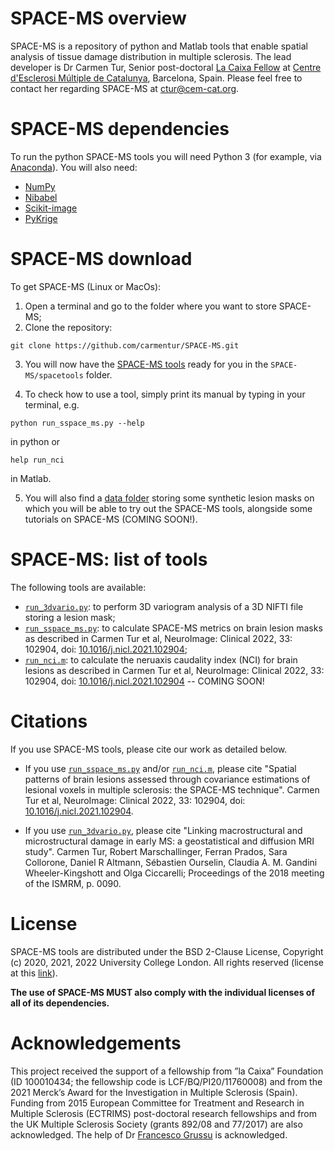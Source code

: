 # SPACE-MS overview 

SPACE-MS is a repository of python and Matlab tools that enable spatial analysis of tissue damage distribution in multiple sclerosis. The lead developer is Dr Carmen Tur, Senior post-doctoral [La Caixa Fellow](https://becarios.fundacionlacaixa.org/en/carmen-tur-gomez-B005083) at [Centre d'Esclerosi Múltiple de Catalunya](https://www.cem-cat.org), Barcelona, Spain. Please feel free to contact her regarding SPACE-MS at [<ctur@cem-cat.org>](mailto:ctur@cem-cat.org).

# SPACE-MS dependencies
To run the python SPACE-MS tools you will need Python 3 (for example, via [Anaconda](http://www.anaconda.com/distribution)). You will also need:
* [NumPy](http://numpy.org)
* [Nibabel](http://nipy.org/nibabel)
* [Scikit-image](https://scikit-image.org)
* [PyKrige](http://pypi.org/project/PyKrige)

# SPACE-MS download
To get SPACE-MS (Linux or MacOs):

1. Open a terminal and go to the folder where you want to store SPACE-MS;
2. Clone the repository:
```
git clone https://github.com/carmentur/SPACE-MS.git 
```
3. You will now have the [SPACE-MS tools](https://github.com/carmentur/SPACE-MS/tree/master/spacetools) ready for you in the `SPACE-MS/spacetools` folder. 

4. To check how to use a tool, simply print its manual by typing in your terminal, e.g.
```
python run_sspace_ms.py --help
```
in python or 
```
help run_nci
```
in Matlab. 

5. You will also find a [data folder](https://github.com/carmentur/SPACE-MS/tree/master/data) storing some synthetic lesion masks on which you will be able to try out the SPACE-MS tools, alongside some tutorials on SPACE-MS (COMING SOON!). 



# SPACE-MS: list of tools

The following tools are available:
* [`run_3dvario.py`](https://github.com/carmentur/SPACE-MS/blob/master/spacetools/run_3dvario.py): to perform 3D variogram analysis of a 3D NIFTI file storing a lesion mask;
* [`run_sspace_ms.py`](https://github.com/carmentur/SPACE-MS/blob/master/spacetools/run_sspace_ms.py): to calculate SPACE-MS metrics on brain lesion masks as described in Carmen Tur et al, NeuroImage: Clinical 2022, 33: 102904, doi: [10.1016/j.nicl.2021.102904](https://doi.org/10.1016/j.nicl.2021.102904);
* [`run_nci.m`](https://github.com/carmentur/SPACE-MS/blob/master/spacetools/run_nci.m): to calculate the neruaxis caudality index (NCI) for brain lesions as described in Carmen Tur et al, NeuroImage: Clinical 2022, 33: 102904, doi: [10.1016/j.nicl.2021.102904](https://doi.org/10.1016/j.nicl.2021.102904) -- COMING SOON!


# Citations
If you use SPACE-MS tools, please cite our work as detailed below.

* If you use [`run_sspace_ms.py`](https://github.com/carmentur/SPACE-MS/blob/master/spacetools/run_sspace_ms.py) and/or [`run_nci.m`](https://github.com/carmentur/SPACE-MS/blob/master/spacetools/run_nci.m), please cite "Spatial patterns of brain lesions assessed through covariance estimations of lesional voxels in multiple sclerosis: the SPACE-MS technique". Carmen Tur et al, NeuroImage: Clinical 2022, 33: 102904, doi: [10.1016/j.nicl.2021.102904](https://doi.org/10.1016/j.nicl.2021.102904).

* If you use [`run_3dvario.py`](https://github.com/carmentur/SPACE-MS/blob/master/spacetools/run_3dvario.py), please cite "Linking macrostructural and microstructural damage in early MS: a geostatistical and diffusion MRI study". Carmen Tur, Robert Marschallinger, Ferran Prados, Sara Collorone, Daniel R Altmann, Sébastien Ourselin, Claudia A. M. Gandini Wheeler-Kingshott and Olga Ciccarelli; Proceedings of the 2018 meeting of the ISMRM, p. 0090.


# License
SPACE-MS tools are distributed under the BSD 2-Clause License, Copyright (c) 2020, 2021, 2022 University College London. All rights reserved (license at this [link](https://github.com/carmentur/SPACE-MS/blob/master/LICENSE.txt)).

**The use of SPACE-MS MUST also comply with the individual licenses of all of its dependencies.**

# Acknowledgements
This project received the support of a fellowship from ”la Caixa” Foundation (ID 100010434; the fellowship code is LCF/BQ/PI20/11760008) and from the 2021 Merck’s Award for the Investigation in Multiple Sclerosis (Spain). Funding from 2015 European Committee for Treatment and Research in Multiple Sclerosis (ECTRIMS) post-doctoral research fellowships and from the UK Multiple Sclerosis Society (grants 892/08 and 77/2017) are also acknowledged. The help of Dr [Francesco Grussu](http://fragrussu.github.io) is acknowledged. 
